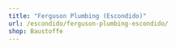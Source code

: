 ```yaml
---
title: "Ferguson Plumbing (Escondido)"
url: /escondido/ferguson-plumbing-escondido/
shop: Baustoffe
---
```

